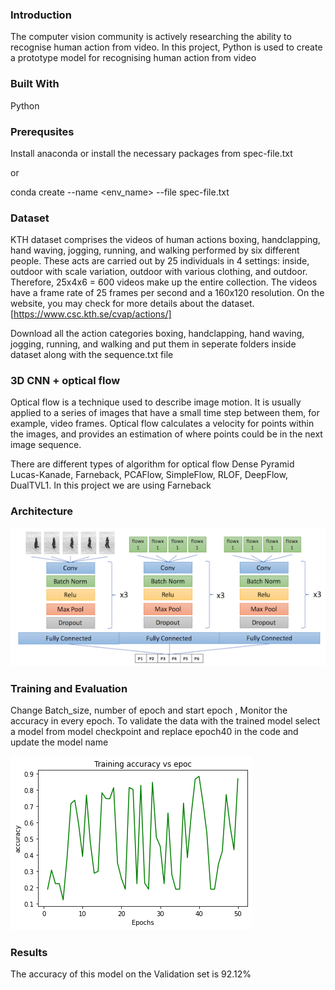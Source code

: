 ### Introduction
The computer vision community is actively researching the ability to recognise human action from video. In this project, Python is used to create a prototype model for recognising human action from video

### Built With
Python

### Prerequsites
Install anaconda or install the necessary packages from spec-file.txt 

or 

conda create --name <env_name> --file spec-file.txt

### Dataset
KTH dataset comprises the videos of human actions boxing, handclapping, hand waving, jogging, running, and walking performed by six different people. These acts are carried out by 25 individuals in 4 settings: inside, outdoor with scale variation, outdoor with various clothing, and outdoor. Therefore, 25x4x6 = 600 videos make up the entire collection. The videos have a frame rate of 25 frames per second and a 160x120 resolution. On the website, you may check for more details about the dataset.[https://www.csc.kth.se/cvap/actions/]

Download all the action categories boxing, handclapping, hand waving, jogging, running, and walking and put them in seperate folders inside dataset along with the sequence.txt file

### 3D CNN + optical flow
Optical flow is a technique used to describe image motion. It is usually applied to a series of images that have a small time step between them, for example, video frames. Optical flow calculates a velocity for points within the images, and provides an estimation of where points could be in the next image sequence.

There are different types of algorithm for optical flow Dense Pyramid Lucas-Kanade, Farneback, PCAFlow, SimpleFlow, RLOF, DeepFlow, DualTVL1. In this project we are using Farneback

### Architecture
![3d cnn + opticalflow.png](https://github.com/nb20593/Action-Recogonition/blob/main/3d%20cnn%20%2B%20opticalflow.png)

### Training and Evaluation
Change Batch_size, number of epoch and start epoch , Monitor the accuracy in every epoch. To validate the data with the trained model select a model from model checkpoint and replace epoch40 in the code and update the model name 

![Train Accuracy.png](https://github.com/nb20593/Action-Recogonition/blob/main/Train%20Accuracy.png)

### Results
The accuracy of this model on the Validation set is 92.12%
